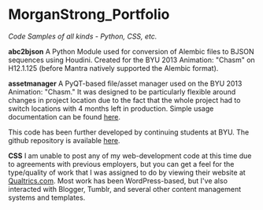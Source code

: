 MorganStrong_Portfolio
======================

*Code Samples of all kinds - Python, CSS, etc.*

**abc2bjson**
A Python Module used for conversion of Alembic files to BJSON sequences using
Houdini.  Created for the BYU 2013 Animation: "Chasm" on H12.1.125 (before 
Mantra natively supported the Alembic format).

**assetmanager**
A PyQT-based file/asset manager used on the BYU 2013 Animation: "Chasm."
It was designed to be particularly flexible around changes in project location
due to the fact that the whole project had to switch locations with 4 months
left in production. Simple usage documentation can be found [here](https://docs.google.com/document/d/15b4WI8D4d6BDSWr9BkZcwCJNbw2ctkp9bzPuXyC0TgA/edit?usp=sharing).

This code has been further developed by continuing students at BYU. The github
repository is available [here](https://github.com/byu-animation/byu-animation-tools).

**CSS**
I am unable to post any of my web-development code at this time due to agreements
with previous employers, but you can get a feel for the type/quality of work that
I was assigned to do by viewing their website at [Qualtrics.com](http://www.qualtrics.com).
Most work has been WordPress-based, but I've also interacted with Blogger, Tumblr, 
and several other content management systems and templates.